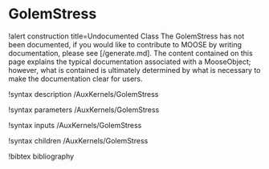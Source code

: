 <!-- MOOSE Documentation Stub: Remove this when content is added. -->

# GolemStress

!alert construction title=Undocumented Class
The GolemStress has not been documented, if you would like to contribute to MOOSE by
writing documentation, please see [/generate.md]. The content contained on this page explains
the typical documentation associated with a MooseObject; however, what is contained is ultimately
determined by what is necessary to make the documentation clear for users.

!syntax description /AuxKernels/GolemStress

!syntax parameters /AuxKernels/GolemStress

!syntax inputs /AuxKernels/GolemStress

!syntax children /AuxKernels/GolemStress

!bibtex bibliography
